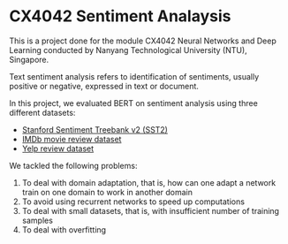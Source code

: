 # CX4042 Sentiment Analaysis

This is a project done for the module CX4042 Neural Networks and Deep Learning conducted by Nanyang Technological University (NTU), Singapore. 

Text sentiment analysis refers to identification of sentiments, usually positive or negative, expressed in text or document.

In this project, we evaluated BERT on sentiment analysis using three different datasets:
- [Stanford Sentiment Treebank v2 (SST2)](https://huggingface.co/datasets/sst2)
- [IMDb movie review dataset](https://huggingface.co/datasets/imdb)
- [Yelp review dataset](https://huggingface.co/datasets/yelp_review_full) 

We tackled the following problems: 
1. To deal with domain adaptation, that is, how can one adapt a network train on one domain to work in another domain
2. To avoid using recurrent networks to speed up computations
3. To deal with small datasets, that is, with insufficient number of training samples
4. To deal with overfitting
